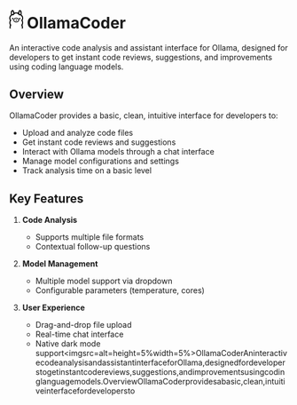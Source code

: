 # <img src="public/images/ollama.png" alt="Ollama" height=5% width=5%> OllamaCoder 

An interactive code analysis and assistant interface for Ollama, designed for developers to get instant code reviews, suggestions, and improvements using coding language models.

## Overview

OllamaCoder provides a basic, clean, intuitive interface for developers to:

- Upload and analyze code files
- Get instant code reviews and suggestions
- Interact with Ollama models through a chat interface
- Manage model configurations and settings
- Track analysis time on a basic level

## Key Features

1. **Code Analysis**

   - Supports multiple file formats 
   - Contextual follow-up questions

2. **Model Management**

   - Multiple model support via dropdown
   - Configurable parameters (temperature, cores)

3. **User Experience**

   - Drag-and-drop file upload
   - Real-time chat interface
   - Native dark mode support<imgsrc=alt=height=5%width=5%>OllamaCoderAninteractivecodeanalysisandassistantinterfaceforOllama,designedfordeveloperstogetinstantcodereviews,suggestions,andimprovementsusingcodinglanguagemodels.OverviewOllamaCoderprovidesabasic,clean,intuitiveinterfacefordevelopersto